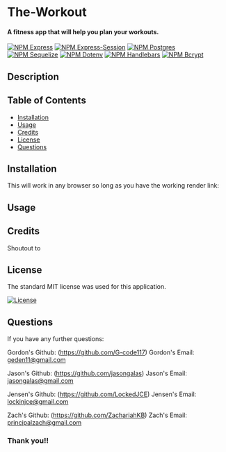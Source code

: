# The-Workout
#### A fitness app that will help you plan your workouts.

 [![NPM Express](https://img.shields.io/badge/NPM-Express-orange.svg)](https://www.npmjs.com/package/express)
 [![NPM Express-Session](https://img.shields.io/badge/NPM-ExpressSession-orange.svg)](https://www.npmjs.com/package/express-session)
 [![NPM Postgres](https://img.shields.io/badge/NPM-Postgres-orange.svg)](https://www.npmjs.com/package/pg)
 [![NPM Sequelize](https://img.shields.io/badge/NPM-Sequelize-orange.svg)](https://www.npmjs.com/package/sequelize)
 [![NPM Dotenv](https://img.shields.io/badge/NPM-Dotenv-orange.svg)](https://www.npmjs.com/package/dotenv)
 [![NPM Handlebars](https://img.shields.io/badge/NPM-Handlebars-orange.svg)](https://www.npmjs.com/package/handlebars)
 [![NPM Bcrypt](https://img.shields.io/badge/NPM-Bcrypt-orange.svg)](https://www.npmjs.com/package/bcrypt)

## Description


## Table of Contents

  * [Installation](#installation)
  * [Usage](#usage)
  * [Credits](#credits)
  * [License](#license)
  * [Questions](#questions)

## Installation

This will work in any browser so long as you have the working render link:

## Usage



## Credits

Shoutout to 

## License

The standard MIT license was used for this application.

[![License](https://img.shields.io/badge/license-MIT-white.svg)](https://choosealicense.com/licenses/mit/) 

## Questions

If you have any further questions:

Gordon's Github: (https://github.com/G-code117)
Gordon's Email: geden11@gmail.com

Jason's Github: (https://github.com/jasongalas) 
Jason's Email: jasongalas@gmail.com

Jensen's Github: (https://github.com/LockedJCE)
Jensen's Email: lockinjce@gmail.com

Zach's Github: (https://github.com/ZachariahKB)
Zach's Email: principalzach@gmail.com

### Thank you!!